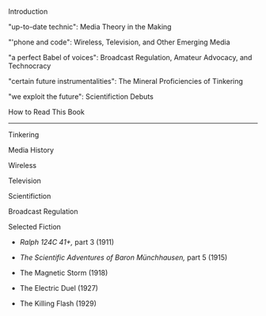 Introduction

"up-to-date technic":  Media Theory in the Making

"'phone and code":  Wireless, Television, and Other Emerging Media

"a perfect Babel of voices":  Broadcast Regulation, Amateur Advocacy, and Technocracy

"certain future instrumentalities":  The Mineral Proficiencies of Tinkering

"we exploit the future":  Scientifiction Debuts

How to Read This Book

* * * * * * * * * * * 

Tinkering

Media History

Wireless

Television

Scientifiction

Broadcast Regulation

Selected Fiction

- *Ralph 124C 41+,* part 3 (1911)

- *The Scientific Adventures of Baron Münchhausen,* part 5 (1915)

- The Magnetic Storm (1918)

- The Electric Duel (1927)

- The Killing Flash (1929)